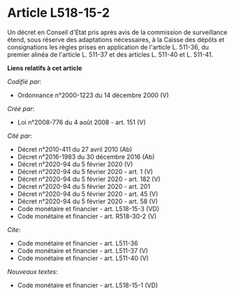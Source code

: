 # Article L518-15-2

Un décret en Conseil d'Etat pris après avis de la commission de surveillance étend, sous réserve des adaptations nécessaires,
à la Caisse des dépôts et consignations les règles prises en application de l'article L. 511-36, du premier alinéa de
l'article L. 511-37 et des articles L. 511-40 et L. 511-41.

**Liens relatifs à cet article**

_Codifié par_:

  - Ordonnance n°2000-1223 du 14 décembre 2000 (V)

_Créé par_:

  - Loi n°2008-776 du 4 août 2008 - art. 151 (V)

_Cité par_:

  - Décret n°2010-411 du 27 avril 2010 (Ab)
  - Décret n°2016-1983 du 30 décembre 2016 (Ab)
  - Décret n°2020-94 du 5 février 2020 (V)
  - Décret n°2020-94 du 5 février 2020 - art. 1 (V)
  - Décret n°2020-94 du 5 février 2020 - art. 182 (V)
  - Décret n°2020-94 du 5 février 2020 - art. 201
  - Décret n°2020-94 du 5 février 2020 - art. 45 (V)
  - Décret n°2020-94 du 5 février 2020 - art. 58 (V)
  - Code monétaire et financier - art. L518-15-3 (VD)
  - Code monétaire et financier - art. R518-30-2 (V)

_Cite_:

  - Code monétaire et financier - art. L511-36
  - Code monétaire et financier - art. L511-37 (V)
  - Code monétaire et financier - art. L511-40 (V)

_Nouveaux textes_:

  - Code monétaire et financier - art. L518-15-1 (VD)
